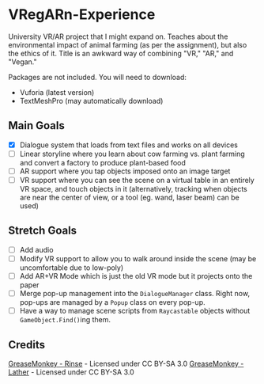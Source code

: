 # VRegARn-Experience
University VR/AR project that I might expand on. Teaches about the environmental impact of animal farming (as per the assignment), but also the ethics of it. Title is an awkward way of combining "VR," "AR," and "Vegan."

Packages are not included. You will need to download:
- Vuforia (latest version)
- TextMeshPro (may automatically download)

## Main Goals
- [x] Dialogue system that loads from text files and works on all devices
- [ ] Linear storyline where you learn about cow farming vs. plant farming and convert a factory to produce plant-based food
- [ ] AR support where you tap objects imposed onto an image target
- [ ] VR support where you can see the scene on a virtual table in an entirely VR space, and touch objects in it (alternatively, tracking when objects are near the center of view, or a tool (eg. wand, laser beam) can be used)

## Stretch Goals
- [ ] Add audio
- [ ] Modify VR support to allow you to walk around inside the scene (may be uncomfortable due to low-poly)
- [ ] Add AR+VR Mode which is just the old VR mode but it projects onto the paper
- [ ] Merge pop-up management into the `DialogueManager` class. Right now, pop-ups are managed by a `Popup` class on every pop-up.
- [ ] Have a way to manage scene scripts from `Raycastable` objects without `GameObject.Find()`ing them.

## Credits
[GreaseMonkey - Rinse](https://soundcloud.com/iamgreaser/fromage-rinse?in=iamgreaser/sets/fromage-ost) - Licensed under CC BY-SA 3.0
[GreaseMonkey - Lather](https://soundcloud.com/iamgreaser/lather-fromage-ost?in=iamgreaser/sets/fromage-ost) - Licensed under CC BY-SA 3.0